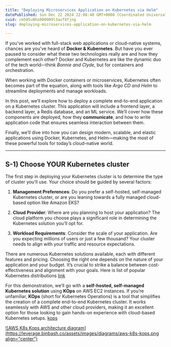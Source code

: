 ```yaml
---
title: "Deploying Microservices Application on Kubernetes via Helm"
datePublished: Sun Dec 22 2024 22:08:40 GMT+0000 (Coordinated Universal Time)
cuid: cm505u0ho000009l3avf8fjng
slug: deploying-microservices-application-on-kubernetes-via-helm

---
```


If you’ve worked with full-stack web applications or cloud-native systems, chances are you’ve heard of **Docker & Kubernetes**. But have you ever paused to consider what these two technologies really are and how they complement each other? Docker and Kubernetes are like the dynamic duo of the tech world—think *Bonnie and Clyde*, but for containers and orchestration.

When working with Docker containers or microservices, Kubernetes often becomes part of the equation, along with tools like *Argo CD and Helm* to streamline deployments and manage workloads.

In this post, we’ll explore how to deploy a complete end-to-end application on a Kubernetes cluster. This application will include a frontend layer, a backend layer, a Redis database, and an ML service. We’ll cover how these components are deployed, how they **communicate**, and how to write application code that ensures seamless interaction between them.

Finally, we’ll dive into how you can design modern, scalable, and elastic applications using Docker, Kubernetes, and Helm—making the most of these powerful tools for today’s cloud-native world.

---

## S-1) Choose YOUR Kubernetes cluster

The first step in deploying your Kubernetes cluster is to determine the type of cluster you’ll use. Your choice should be guided by several factors:

1. **Management Preferences**: Do you prefer a self-hosted, self-managed Kubernetes cluster, or are you leaning towards a fully managed cloud-based option like Amazon EKS?
    
2. **Cloud Provider**: Where are you planning to host your application? The cloud platform you choose plays a significant role in determining the Kubernetes solution you'll opt for.
    
3. **Workload Requirements**: Consider the scale of your application. Are you expecting millions of users or just a few thousand? Your cluster needs to align with your traffic and resource expectations.
    

There are numerous Kubernetes solutions available, each with different features and pricing. Choosing the right one depends on the nature of your application and your budget. It’s crucial to strike a balance between cost-effectiveness and alignment with your goals. Here is list of popular Kubernetes distributions [link](https://www.atatus.com/blog/popular-kubernetes-distributions/)

For this demonstration, we’ll go with a **self-hosted, self-managed Kubernetes solution** using **KOps** on AWS EC2 instances. If you’re unfamiliar, **KOps** (short for Kubernetes Operations) is a tool that simplifies the creation of a complete end-to-end Kubernetes cluster. It works seamlessly with AWS and other cloud providers, making it an excellent option for those looking to gain hands-on experience with cloud-based Kubernetes setups. [kops](https://kops.sigs.k8s.io/)

[![AWS K8s Kops architecture diagram](https://leverage.binbash.co/assets/images/diagrams/aws-k8s-kops.png align="center")](https://leverage.binbash.co/user-guide/ref-architecture-aws/features/compute/k8s-kops/)